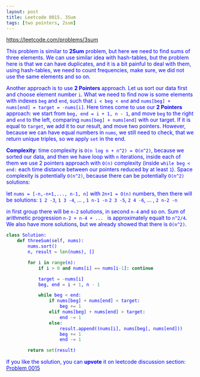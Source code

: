 ```yaml
---
layout: post
title: Leetcode 0015. 3Sum
tags: [two pointers, 2sum]
---
```


<a href="https://leetcode.com/problems/3sum"> <font color = blue>https://leetcode.com/problems/3sum

This problem is similar to **2Sum** problem, but here we need to find sums of three elements. We can use similar idea with hash-tables, but the problem here is that we can have duplicates, and it is a bit painful to deal with them, using hash-tables, we need to count frequencies, make sure, we did not use the same elements and so on.

Another approach is to use **2 Pointers** approach. Let us sort our data first and choose element number `i`. What we need to find now is some elements with indexes `beg` and `end`, such that `i < beg < end` and `nums[beg] + nums[end] = target = -nums[i]`. Here times come to use our **2 Pointers** approach: we start from `beg, end = i + 1, n - 1`, and move `beg` to the right and `end` to the left, comparing `nums[beg] + nums[end]` with our target. If it is equal to `target`, we add it to our result, and move two pointers. However, because we can have equal numbers in `nums`, we still need to check, that we return unique triples, so we apply `set` in the end.

**Complexity**: time complexity is `O(n log n + n^2) = O(n^2)`, because we sorted our data, and then we have loop with `n` iterations, inside each of them we use 2 pointers approach with `O(n)` complexity (inside `while beg < end:` each time distance between our pointers reduced by at least `1`). Space complexity is potentially `O(n^2)`, because there can be potentially `O(n^2)` solutions: 

let `nums = [-n,-n+1,..., n-1, n]` with `2n+1 = O(n)` numbers, then there will be solutions:
`1 2 -3`,   `1 3 -4`, ... , `1 n-1 -n`
`2 3 -5`,   `2 4 -6`, ... , `2 n-2 -n`

in first group there will be `n-2` solutions, in second `n-4` and so on.
Sum of arithmetic progression `n-2 + n-4 + ... ` is approximately equalt to `n^2/4`.
We also have more solutions, but we already showed that there is `O(n^2)`.

```python
class Solution:
    def threeSum(self, nums):
        nums.sort()
        n, result = len(nums), []

        for i in range(n):
            if i > 0 and nums[i] == nums[i-1]: continue

            target = -nums[i]
            beg, end = i + 1, n - 1

            while beg < end:
                if nums[beg] + nums[end] < target:
                    beg += 1
                elif nums[beg] + nums[end] > target:
                    end -= 1
                else:
                    result.append((nums[i], nums[beg], nums[end]))
                    beg += 1
                    end -= 1

        return set(result)
```
If you like the solution, you can **upvote** it on leetcode discussion section:<a href="https://leetcode.com/problems/3sum/discuss/725581/python-2-pointers-on2-solution-explained"> <font color = blue>Problem 0015
